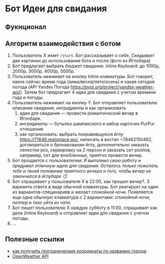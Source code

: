 # Бот Идеи для свидания

## __Фукнционал__


## __Алгоритм взаимодействия с ботом__
1. Пользователь X жмет `/start`. Бот рассказывает о себе. Скидывает две картинки до использования бота и после (фото из Йглобара)
2. Бот предлагает выбрать бюджет свидания. Inline Keyboard: до 1000p, 2000p, 3000p, 4000p, 5000p.
3. Пользователь нажимает на кнопку Inline клавиатуры. Бот говорит, какое сейчас время года (зима/весна/лето/осень) и какая сегодня погода (API Yandex Погода https://pypi.org/project/yandex-weather-api/). Затем бот предлагает 4 идеи для свидания с учетом времени года и погоды. 
4. Пользователь нажимает на кнопку Y. Бот отправляет пользователю описание свидания, ингридиенты и как организовать 
    1. идея для свидания — провести романтический вечер в Йглобаре. 
    2. ингридиенты — бутылка шампанского и набор карточек PurPur отношения
    3. как организовать: выбрать понравившуюся йглу https://71649.restoplace.ws/, написать в востап +78462150462, договориться о бронировании йглу, дополнительно заказать лепестки роз, сервировку на 2 персон и заказать сет роллов, например, сет для влюбленных, приятно провести вечер.
5. Бот прощается с пользователем: _Я выполнил свою работу и придумал отличную идею для свидания. Осталось только пожелать тебе и твоей половинке приятного вечера и того, чтобы вечер не закончился в йглубаре 😏_
6. Бот спрашивает у пользователя X в 22:00, как прошел вечер?. 3 варианта ответа в виде обычной клавиатуры. Бот реагирует на один из вариантов-специнариев и желает спокойной ночи. Появляется еще одна обычную клавиатура с 2 вариантами: _спокойной ночи, пеппер_ и _тихо уйти из чата_.  
7. Бот пишет пользователю X каждую субботу в 11:00, спрашивает как дела (Inline Keyboard) и отправляет идеи для свидания с учетом погоды.
8. ...



## Полезные ссылки
- [как получить геогранические координаты по названию города](https://www.tutorialspoint.com/how-to-get-the-longitude-and-latitude-of-a-city-using-python).
- [OpenWeather API](https://openweathermap.org/api)